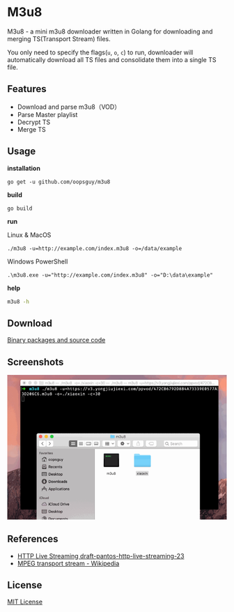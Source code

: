 # M3u8

M3u8 - a mini m3u8 downloader written in Golang for downloading and merging TS(Transport Stream) files.

You only need to specify the flags(`u`, `o`, `c`) to run, downloader will automatically download all TS files and consolidate them into a single TS file.


## Features

- Download and parse m3u8（VOD）
- Parse Master playlist
- Decrypt TS
- Merge TS

## Usage

**installation**

```
go get -u github.com/oopsguy/m3u8
```

**build**

```
go build
```

**run**

Linux & MacOS

```
./m3u8 -u=http://example.com/index.m3u8 -o=/data/example
```

Windows PowerShell

```
.\m3u8.exe -u="http://example.com/index.m3u8" -o="D:\data\example"
```

**help**

```bash
m3u8 -h
```

## Download

[Binary packages and source code](https://github.com/oopsguy/m3u8/releases)

## Screenshots

![Demo](./screenshots/demo.gif)

## References

- [HTTP Live Streaming draft-pantos-http-live-streaming-23](https://tools.ietf.org/html/draft-pantos-http-live-streaming-23#section-4.3.4.2)
- [MPEG transport stream - Wikipedia](https://en.wikipedia.org/wiki/MPEG_transport_stream)


## License

[MIT License](./LICENSE)